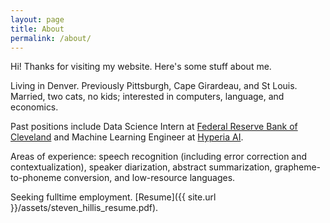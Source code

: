 ```yaml
---
layout: page
title: About
permalink: /about/
---
```


Hi! Thanks for visiting my website. Here's some stuff about me.

Living in Denver. Previously Pittsburgh, Cape Girardeau, and St Louis. 
Married, two cats, no kids; interested in computers, language, and economics.

Past positions include Data Science Intern at [Federal Reserve Bank of Cleveland](https://www.clevelandfed.org/) and Machine Learning Engineer at [Hyperia AI](https://hyperia.net/).

Areas of experience: speech recognition (including error correction and contextualization), speaker diarization, abstract summarization, grapheme-to-phoneme conversion, and low-resource languages.  

Seeking fulltime employment. [Resume]({{ site.url }}/assets/steven_hillis_resume.pdf).
